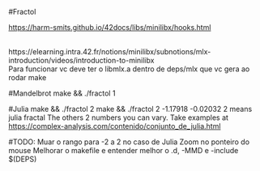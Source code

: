 #Fractol

https://harm-smits.github.io/42docs/libs/minilibx/hooks.html


<br/>
https://elearning.intra.42.fr/notions/minilibx/subnotions/mlx-introduction/videos/introduction-to-minilibx


<br/>
Para funcionar vc deve ter o libmlx.a dentro de deps/mlx que vc gera ao rodar make



#Mandelbrot
make && ./fractol 1

#Julia
make && ./fractol 2
make && ./fractol 2 -1.17918 -0.02032
2 means julia fractal
The others 2 numbers you can vary. Take examples at https://complex-analysis.com/contenido/conjunto_de_julia.html


#TODO:
Muar o rango para -2 a 2 no caso de Julia
Zoom no ponteiro do mouse
Melhorar o makefile e entender melhor o .d, -MMD e -include $(DEPS)